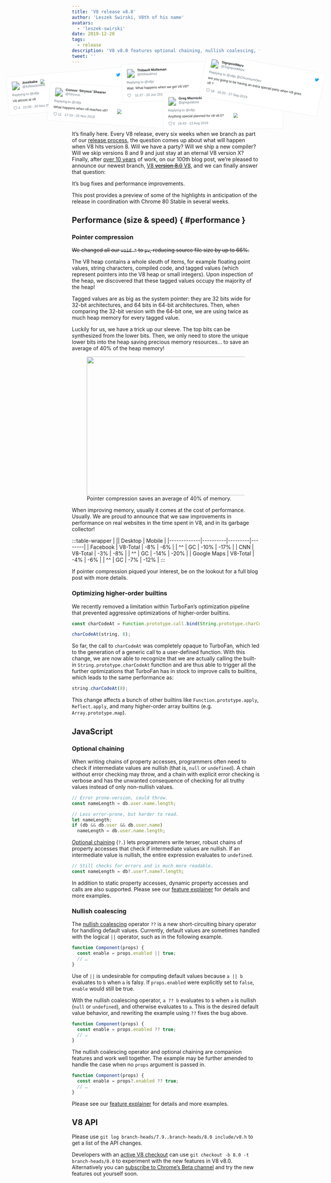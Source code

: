 ```yaml
---
title: 'V8 release v8.0'
author: 'Leszek Swirski, V8th of his name'
avatars:
  - 'leszek-swirski'
date: 2019-12-20
tags:
  - release
description: 'V8 v8.0 features optional chaining, nullish coalescing, faster higher-order builtins -- oh and 40% less memory use thanks to pointer compression, no big deal. '
tweet: ''
---
```


<!-- Yes, it's an SVG. Please don't ask me how long I spent making it. -->
<!-- markdownlint-capture -->
<!-- markdownlint-disable no-inline-html -->
<svg xmlns="http://www.w3.org/2000/svg" width="1075" height="260" viewBox="-5 140 1075 260" style="position:relative;max-width:90vw;height:auto;margin-top:max(-47px,-5vw);left:50%;margin-left:max(-547px,-45vw);margin-bottom:-1em;"><style>text{font-family:Helvetica,Roboto,Segoe UI,Calibri,sans-serif;fill:#1c2022;font-weight:400}.bg,.divider{stroke:#e1e8ed;stroke-width:.8;fill:#fff}a.name text{font-weight:700}.seeOther,.subText,a.like text,a.name .subText{fill:#697882;font-size:14px;font-weight:400}.seeOther{fill:#2b7bb9}a.like path{fill:url(#b)}a:hover text{fill:#3b94d9}a.like:hover text{fill:#e0245e}a.like:hover path{fill:url(#B)}.dark .bg{stroke:#66757f;fill:#000}.dark text{fill:#f5f8fa}.dark .subText,.dark a.name .subText,.dark a.like text{fill:#8899a6}.dark .seeOther{fill:#3b94d9}.dark a:hover text{fill:#55acee}.dark a.like:hover text{fill:#e0245e}</style><defs><pattern id="a" width="1" height="1" patternContentUnits="objectBoundingBox" patternUnits="objectBoundingBox"><image width="1" height="1" href="data:image/svg+xml,<svg xmlns=%22http://www.w3.org/2000/svg%22 viewBox=%220 0 72 72%22><path fill=%22none%22 d=%22M0 0h72v72H0z%22/><path class=%22icon%22 fill=%22%231da1f2%22 d=%22M68.812 15.14c-2.348 1.04-4.87 1.744-7.52 2.06 2.704-1.62 4.78-4.186 5.757-7.243-2.53 1.5-5.33 2.592-8.314 3.176C56.35 10.59 52.948 9 49.182 9c-7.23 0-13.092 5.86-13.092 13.093 0 1.026.118 2.02.338 2.98C25.543 24.527 15.9 19.318 9.44 11.396c-1.125 1.936-1.77 4.184-1.77 6.58 0 4.543 2.312 8.552 5.824 10.9-2.146-.07-4.165-.658-5.93-1.64-.002.056-.002.11-.002.163 0 6.345 4.513 11.638 10.504 12.84-1.1.298-2.256.457-3.45.457-.845 0-1.666-.078-2.464-.23 1.667 5.2 6.5 8.985 12.23 9.09-4.482 3.51-10.13 5.605-16.26 5.605-1.055 0-2.096-.06-3.122-.184 5.794 3.717 12.676 5.882 20.067 5.882 24.083 0 37.25-19.95 37.25-37.25 0-.565-.013-1.133-.038-1.693 2.558-1.847 4.778-4.15 6.532-6.774z%22/></svg>"/></pattern><pattern id="b" width="1" height="1" patternContentUnits="objectBoundingBox" patternUnits="objectBoundingBox"><image width="1" height="1" href="data:image/svg+xml,<svg xmlns=%22http://www.w3.org/2000/svg%22 width=%2224%22 height=%2224%22 viewBox=%220 0 24 24%22><path class=%22icon%22 fill=%22%23697882%22 d=%22M12 21.638h-.014C9.403 21.59 1.95 14.856 1.95 8.478c0-3.064 2.525-5.754 5.403-5.754 2.29 0 3.83 1.58 4.646 2.73.813-1.148 2.353-2.73 4.644-2.73 2.88 0 5.404 2.69 5.404 5.755 0 6.375-7.454 13.11-10.037 13.156H12zM7.354 4.225c-2.08 0-3.903 1.988-3.903 4.255 0 5.74 7.035 11.596 8.55 11.658 1.52-.062 8.55-5.917 8.55-11.658 0-2.267-1.822-4.255-3.902-4.255-2.528 0-3.94 2.936-3.952 2.965-.23.562-1.156.562-1.387 0-.015-.03-1.426-2.965-3.955-2.965z%22/></svg>"/></pattern><pattern id="B" width="1" height="1" patternContentUnits="objectBoundingBox" patternUnits="objectBoundingBox"><image width="1" height="1" href="data:image/svg+xml,<svg xmlns=%22http://www.w3.org/2000/svg%22 width=%2224%22 height=%2224%22 viewBox=%220 0 24 24%22><path class=%22icon%22 fill=%22%23E0245E%22 d=%22M12 21.638h-.014C9.403 21.59 1.95 14.856 1.95 8.478c0-3.064 2.525-5.754 5.403-5.754 2.29 0 3.83 1.58 4.646 2.73.813-1.148 2.353-2.73 4.644-2.73 2.88 0 5.404 2.69 5.404 5.755 0 6.375-7.454 13.11-10.037 13.156H12zM7.354 4.225c-2.08 0-3.903 1.988-3.903 4.255 0 5.74 7.035 11.596 8.55 11.658 1.52-.062 8.55-5.917 8.55-11.658 0-2.267-1.822-4.255-3.902-4.255-2.528 0-3.94 2.936-3.952 2.965-.23.562-1.156.562-1.387 0-.015-.03-1.426-2.965-3.955-2.965z%22/></svg>"/></pattern></defs><g><path class="bg" d="M-2.2 222.4l398.4-34.8 13.6 127.3-398.4 34.8z"/><g transform="rotate(-5 830.8 -212.3) scale(.8)"><a><image width="36" height="36" x="-25.2" y="206.2" href="https://pbs.twimg.com/profile_images/1204331159582367745/YF3T9NOI_normal.jpg"/></a><a class="name"><text x="66" y="21"><tspan x="19.8" y="218.6">Josebaba</tspan></text><image width="22.4" height="20" x="93.6" y="206.2" href="http://abs.twimg.com/emoji/v2/72x72/1f4a5.png"/><text x="66" y="42" class="subText"><tspan x="19.8" y="235.4">@fullstackmofo</tspan></text></a><a><path fill="url(#a)" d="M412.8 206.2h20v20h-20z"/></a><a><text x="21" y="72" class="subText"><tspan x="-25.2" y="266.8">Replying to @v8js</tspan></text></a><text x="21" y="93"><tspan x="-25.2" y="291.2">V8 almost at v8</tspan></text><a class="like"><path d="M-25.2 307.4h17.5v17.5h-17.5z"/><text x="42" y="125" class="subText"><tspan x="-4.7" y="321.2">4</tspan></text></a><a><text x="61" y="126" class="subText"><tspan x="15.1" y="321.2">22:09 - 20 Nov 2019</tspan></text></a></g></g><g><path class="bg" d="M147.2 238.9l399 27.9-10.8 127-399-28z"/><g transform="rotate(4 -638.7 1274.7) scale(.8)"><a><image width="36" height="36" x="112.3" y="254.2" href="https://pbs.twimg.com/profile_images/1205935667596943360/vN1fmH58_normal.jpg"/></a><a class="name"><text x="66" y="21"><tspan x="157.3" y="264.8">Connor ‘Stryxus’ Shearer</tspan></text><text x="66" y="40" class="subText"><tspan x="157.3" y="281.6">@Stryxus</tspan></text></a><a><path fill="url(#a)" d="M550.3 254.2h20v20h-20z"/></a><a><text x="21" y="71" class="subText"><tspan x="112.3" y="314">Replying to @v8js</tspan></text></a><g data-id="p"><text x="21" y="92"><tspan x="112.3" y="339.2">What happens when v8 reaches v8?</tspan></text><image width="22.4" height="20" x="375.6" y="325.2" href="https://abs.twimg.com/emoji/v2/72x72/1f914.png"/></g><a class="like"><path d="M112.3 355.4h17.5v17.5h-17.5z"/><text x="42" y="125"><tspan x="132.8" y="369.2">11</tspan></text></a><a><text x="68" y="126" class="subText"><tspan x="159.4" y="369.2">17:19 - 20 Nov 2019</tspan></text></a></g></g><g><path class="bg" d="M383.2 179.6l399.8-14 5.4 126.6-399.8 14z"/><g transform="rotate(-2 1958.9 -3131) scale(.8)"><a><image width="36" height="36" x="356.8" y="174.2" href="https://pbs.twimg.com/profile_images/977905767415205888/Pr5NSZ_T_normal.jpg"/></a><a class="name"><text x="66" y="21"><tspan x="401.8" y="184.8">Thibault Molleman</tspan></text><text x="66" y="40" class="subText"><tspan x="401.8" y="201.6">@thibaultmol</tspan></text></a><a><path fill="url(#a)" d="M794.8 174.2h20v20h-20z"/></a><a><text x="21" y="71" class="subText"><tspan x="356.8" y="234">Replying to @v8js</tspan></text></a><text x="21" y="92"><tspan x="356.8" y="258.4">Wait. What happens when we get V8 V8?</tspan></text><a class="like"><path d="M356.8 274.6h17.5v17.5h-17.5z"/></a><a><text x="54" y="125" class="subText"><tspan x="389.3" y="288.4">11:37 - 20 Jun 2019</tspan></text></a></g></g><g><path class="bg" d="M522 272.1l400-7 2.6 127.4-400 7z"/><g transform="rotate(-1 4619.2 -7976.5) scale(.8)"><a><image width="36" height="36" x="494.3" y="270.2" href="https://pbs.twimg.com/profile_images/1185226911221452802/nH7ykGFP_normal.jpg"/></a><a class="name"><text x="66" y="21"><tspan x="539.3" y="280.8">Greg Miernicki</tspan></text><text x="66" y="40" class="subText"><tspan x="539.3" y="297.6">@gregulatore</tspan></text></a><a><path fill="url(#a)" d="M932.3 270.2h20v20h-20z"/></a><a><text x="21" y="71" class="subText"><tspan x="494.3" y="330">Replying to @v8js</tspan></text></a><g data-id="p"><text x="21" y="92"><tspan x="494.3" y="355.2">Anything special planned for v8 v8.0?</tspan></text><image width="22.4" height="20" x="764.7" y="341.2" href="https://abs.twimg.com/emoji/v2/72x72/1f605.png"/></g><a class="like"><path d="M494.3 371.4h17.5v17.5h-17.5z"/><text x="42" y="125"><tspan x="514.8" y="385.2">5</tspan></text></a><a><text x="61" y="126" class="subText"><tspan x="534.6" y="385.2">16:43 - 13 Aug 2019</tspan></text></a></g></g><g><path class="bg" d="M671.2 141.3l394 69.5-30 142.7-394-69.5z"/><g transform="rotate(10 469.6 1210) scale(.8)"><a><image width="36" height="36" x="624.2" y="174.2" href="https://pbs.twimg.com/profile_images/22070422/south_park_me__art_raged__normal.jpg"/></a><a class="name"><text x="66" y="21"><tspan x="669.2" y="184.8">SignpostMarv</tspan></text><text x="66" y="40" class="subText"><tspan x="669.2" y="201.6">@SignpostMarv</tspan></text></a><a><path fill="url(#a)" d="M1062.2 174.2h20v20h-20z"/></a><a><text x="21" y="71" class="subText"><tspan x="624.2" y="234">Replying to @v8js @ChromiumDev</tspan></text></a><text x="21" y="92"><tspan x="624.2" y="258.4">are you going to be having an extra special party when V8 goes</tspan><tspan x="624.2" y="279.4">v8 ?</tspan></text><a class="like"><path d="M624.2 296.6h17.5v17.5h-17.5z"/><text x="42" y="146"><tspan x="644.7" y="310.4">18</tspan></text></a><a><text x="69" y="147" class="subText"><tspan x="672.3" y="310.4">16:20 - 27 Sep 2019</tspan></text></a></g></g></svg>
<!-- markdownlint-restore -->

It’s finally here. Every V8 release, every six weeks when we branch as part of our [release process](/docs/release-process), the question comes up about what will happen when V8 hits version 8. Will we have a party? Will we ship a new compiler? Will we skip versions 8 and 9 and just stay at an eternal V8 version X? Finally, after [over 10 years](/blog/10-years) of work, on our 100th blog post, we’re pleased to announce our newest branch, [V8 ~~version 8.0~~ V8](https://chromium.googlesource.com/v8/v8.git/+log/branch-heads/8.0), and we can finally answer that question:

It’s bug fixes and performance improvements.

This post provides a preview of some of the highlights in anticipation of the release in coordination with Chrome 80 Stable in several weeks.

## Performance (size & speed) { #performance }

### Pointer compression

~~We changed all our `void *` to `pv`, reducing source file size by up to 66%.~~

The V8 heap contains a whole sleuth of items, for example floating point values, string characters, compiled code, and tagged values (which represent pointers into the V8 heap or small integers). Upon inspection of the heap, we discovered that these tagged values occupy the majority of the heap!

Tagged values are as big as the system pointer: they are 32 bits wide for 32-bit architectures, and 64 bits in 64-bit architectures. Then, when comparing the 32-bit version with the 64-bit one, we are using twice as much heap memory for every tagged value.

Luckily for us, we have a trick up our sleeve. The top bits can be synthesized from the lower bits. Then, we only need to store the unique lower bits into the heap saving precious memory resources... to save an average of 40% of the heap memory!

<figure>
  <img src="/_img/v8-release-80/pointer-compression-chart.svg" width="683" height="371" alt="" loading="lazy">
  <figcaption>Pointer compression saves an average of 40% of memory.</figcaption>
</figure>

When improving memory, usually it comes at the cost of performance. Usually. We are proud to announce that we saw improvements in performance on real websites in the time spent in V8, and in its garbage collector!

:::table-wrapper
|                       || Desktop | Mobile |
|-------------|----------|---------|--------|
| Facebook    | V8-Total | -8%     | -6%    |
| ^^          | GC       | -10%    | -17%   |
| CNN         | V8-Total | -3%     | -8%    |
| ^^          | GC       | -14%    | -20%   |
| Google Maps | V8-Total | -4%     | -6%    |
| ^^          | GC       | -7%     | -12%   |
:::

If pointer compression piqued your interest, be on the lookout for a full blog post with more details.

### Optimizing higher-order builtins

We recently removed a limitation within TurboFan’s optimization pipeline that prevented aggressive optimizations of higher-order builtins.

```js
const charCodeAt = Function.prototype.call.bind(String.prototype.charCodeAt);

charCodeAt(string, 8);
```

So far, the call to `charCodeAt` was completely opaque to TurboFan, which led to the generation of a generic call to a user-defined function. With this change, we are now able to recognize that we are actually calling the built-in `String.prototype.charCodeAt` function and are thus able to trigger all the further optimizations that TurboFan has in stock to improve calls to builtins, which leads to the same performance as:

```js
string.charCodeAt(8);
```

This change affects a bunch of other builtins like `Function.prototype.apply`, `Reflect.apply`, and many higher-order array builtins (e.g. `Array.prototype.map`).

## JavaScript

### Optional chaining

When writing chains of property accesses, programmers often need to check if intermediate values are nullish (that is, `null` or `undefined`). A chain without error checking may throw, and a chain with explicit error checking is verbose and has the unwanted consequence of checking for all truthy values instead of only non-nullish values.

```js
// Error prone-version, could throw.
const nameLength = db.user.name.length;

// Less error-prone, but harder to read.
let nameLength;
if (db && db.user && db.user.name)
  nameLength = db.user.name.length;
```

[Optional chaining](https://v8.dev/features/optional-chaining) (`?.`) lets programmers write terser, robust chains of property accesses that check if intermediate values are nullish. If an intermediate value is nullish, the entire expression evaluates to `undefined`.

```js
// Still checks for errors and is much more readable.
const nameLength = db?.user?.name?.length;
```

In addition to static property accesses, dynamic property accesses and calls are also supported. Please see our [feature explainer](https://v8.dev/features/optional-chaining) for details and more examples.

### Nullish coalescing

The [nullish coalescing](https://v8.dev/features/nullish-coalescing) operator `??` is a new short-circuiting binary operator for handling default values. Currently, default values are sometimes handled with the logical `||` operator, such as in the following example.

```js
function Component(props) {
  const enable = props.enabled || true;
  // …
}
```

Use of `||` is undesirable for computing default values because `a || b` evaluates to `b` when `a` is falsy. If `props.enabled` were explicitly set to `false`, `enable` would still be true.

With the nullish coalescing operator, `a ?? b` evaluates to `b` when `a` is nullish (`null` or `undefined`), and otherwise evaluates to `a`. This is the desired default value behavior, and rewriting the example using `??` fixes the bug above.

```js
function Component(props) {
  const enable = props.enabled ?? true;
  // …
}
```

The nullish coalescing operator and optional chaining are companion features and work well together. The example may be further amended to handle the case when no `props` argument is passed in.

```js
function Component(props) {
  const enable = props?.enabled ?? true;
  // …
}
```

Please see our [feature explainer](https://v8.dev/features/nullish-coalescing) for details and more examples.

## V8 API

Please use `git log branch-heads/7.9..branch-heads/8.0 include/v8.h` to get a list of the API changes.

Developers with an [active V8 checkout](/docs/source-code#using-git) can use `git checkout -b 8.0 -t branch-heads/8.0` to experiment with the new features in V8 v8.0. Alternatively you can [subscribe to Chrome’s Beta channel](https://www.google.com/chrome/browser/beta.html) and try the new features out yourself soon.
